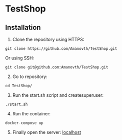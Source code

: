 # TestShop

## Installation

1. Clone the repository using HTTPS:
```shell
git clone https://github.com/Amanovth/TestShop.git

```
Or using SSH:

```shell
git clone git@github.com:Amanovth/TestShop.git

```

2. Go to repository:
```shell
cd TestShop/
```

3. Run the start.sh script and createsuperuser:
```shell
./start.sh
```

4. Run the container:
```shell
docker-compose up
```
5. Finally open the server:
[localhost](http://localhost:8000/swagger)